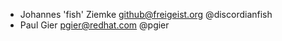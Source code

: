 * Johannes 'fish' Ziemke <github@freigeist.org> @discordianfish
* Paul Gier <pgier@redhat.com> @pgier
